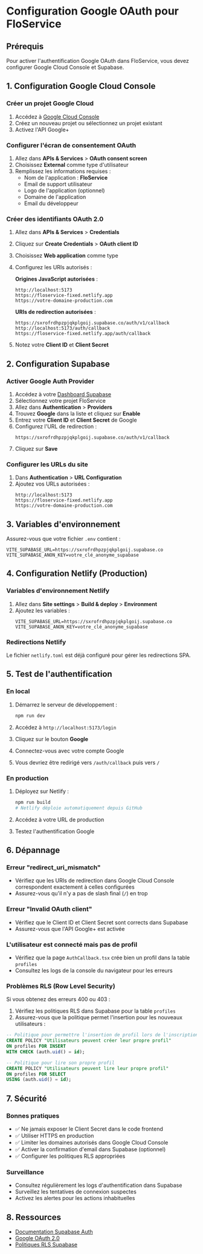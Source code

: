 # Configuration Google OAuth pour FloService

## Prérequis

Pour activer l'authentification Google OAuth dans FloService, vous devez configurer Google Cloud Console et Supabase.

## 1. Configuration Google Cloud Console

### Créer un projet Google Cloud

1. Accédez à [Google Cloud Console](https://console.cloud.google.com/)
2. Créez un nouveau projet ou sélectionnez un projet existant
3. Activez l'API Google+ 

### Configurer l'écran de consentement OAuth

1. Allez dans **APIs & Services** > **OAuth consent screen**
2. Choisissez **External** comme type d'utilisateur
3. Remplissez les informations requises :
   - Nom de l'application : **FloService**
   - Email de support utilisateur
   - Logo de l'application (optionnel)
   - Domaine de l'application
   - Email du développeur

### Créer des identifiants OAuth 2.0

1. Allez dans **APIs & Services** > **Credentials**
2. Cliquez sur **Create Credentials** > **OAuth client ID**
3. Choisissez **Web application** comme type
4. Configurez les URIs autorisés :

   **Origines JavaScript autorisées** :
   ```
   http://localhost:5173
   https://floservice-fixed.netlify.app
   https://votre-domaine-production.com
   ```

   **URIs de redirection autorisées** :
   ```
   https://sxrofrdhpzpjqkplgoij.supabase.co/auth/v1/callback
   http://localhost:5173/auth/callback
   https://floservice-fixed.netlify.app/auth/callback
   ```

5. Notez votre **Client ID** et **Client Secret**

## 2. Configuration Supabase

### Activer Google Auth Provider

1. Accédez à votre [Dashboard Supabase](https://app.supabase.com/)
2. Sélectionnez votre projet FloService
3. Allez dans **Authentication** > **Providers**
4. Trouvez **Google** dans la liste et cliquez sur **Enable**
5. Entrez votre **Client ID** et **Client Secret** de Google
6. Configurez l'URL de redirection :
   ```
   https://sxrofrdhpzpjqkplgoij.supabase.co/auth/v1/callback
   ```
7. Cliquez sur **Save**

### Configurer les URLs du site

1. Dans **Authentication** > **URL Configuration**
2. Ajoutez vos URLs autorisées :
   ```
   http://localhost:5173
   https://floservice-fixed.netlify.app
   https://votre-domaine-production.com
   ```

## 3. Variables d'environnement

Assurez-vous que votre fichier `.env` contient :

```env
VITE_SUPABASE_URL=https://sxrofrdhpzpjqkplgoij.supabase.co
VITE_SUPABASE_ANON_KEY=votre_clé_anonyme_supabase
```

## 4. Configuration Netlify (Production)

### Variables d'environnement Netlify

1. Allez dans **Site settings** > **Build & deploy** > **Environment**
2. Ajoutez les variables :
   ```
   VITE_SUPABASE_URL=https://sxrofrdhpzpjqkplgoij.supabase.co
   VITE_SUPABASE_ANON_KEY=votre_clé_anonyme_supabase
   ```

### Redirections Netlify

Le fichier `netlify.toml` est déjà configuré pour gérer les redirections SPA.

## 5. Test de l'authentification

### En local

1. Démarrez le serveur de développement :
   ```bash
   npm run dev
   ```

2. Accédez à `http://localhost:5173/login`
3. Cliquez sur le bouton **Google**
4. Connectez-vous avec votre compte Google
5. Vous devriez être redirigé vers `/auth/callback` puis vers `/`

### En production

1. Déployez sur Netlify :
   ```bash
   npm run build
   # Netlify déploie automatiquement depuis GitHub
   ```

2. Accédez à votre URL de production
3. Testez l'authentification Google

## 6. Dépannage

### Erreur "redirect_uri_mismatch"

- Vérifiez que les URIs de redirection dans Google Cloud Console correspondent exactement à celles configurées
- Assurez-vous qu'il n'y a pas de slash final (`/`) en trop

### Erreur "Invalid OAuth client"

- Vérifiez que le Client ID et Client Secret sont corrects dans Supabase
- Assurez-vous que l'API Google+ est activée

### L'utilisateur est connecté mais pas de profil

- Vérifiez que la page `AuthCallback.tsx` crée bien un profil dans la table `profiles`
- Consultez les logs de la console du navigateur pour les erreurs

### Problèmes RLS (Row Level Security)

Si vous obtenez des erreurs 400 ou 403 :

1. Vérifiez les politiques RLS dans Supabase pour la table `profiles`
2. Assurez-vous que la politique permet l'insertion pour les nouveaux utilisateurs :

```sql
-- Politique pour permettre l'insertion de profil lors de l'inscription
CREATE POLICY "Utilisateurs peuvent créer leur propre profil"
ON profiles FOR INSERT
WITH CHECK (auth.uid() = id);

-- Politique pour lire son propre profil
CREATE POLICY "Utilisateurs peuvent lire leur propre profil"
ON profiles FOR SELECT
USING (auth.uid() = id);
```

## 7. Sécurité

### Bonnes pratiques

- ✅ Ne jamais exposer le Client Secret dans le code frontend
- ✅ Utiliser HTTPS en production
- ✅ Limiter les domaines autorisés dans Google Cloud Console
- ✅ Activer la confirmation d'email dans Supabase (optionnel)
- ✅ Configurer les politiques RLS appropriées

### Surveillance

- Consultez régulièrement les logs d'authentification dans Supabase
- Surveillez les tentatives de connexion suspectes
- Activez les alertes pour les actions inhabituelles

## 8. Ressources

- [Documentation Supabase Auth](https://supabase.com/docs/guides/auth)
- [Google OAuth 2.0](https://developers.google.com/identity/protocols/oauth2)
- [Politiques RLS Supabase](https://supabase.com/docs/guides/auth/row-level-security)
